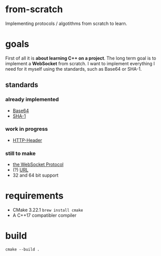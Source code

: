 # from-scratch
Implementing protocols / algotithms from scratch to learn.

# goals
First of all it is **about learning C++ on a project**. The long term goal is to implement a **WebSocket** from scratch. I want to implement everything I need for it myself using the standards, such as Base64 or SHA-1.  

## standards
### already implemented
- [Base64](https://datatracker.ietf.org/doc/html/rfc4648#section-4)
- [SHA-1](https://datatracker.ietf.org/doc/html/rfc3174)
### work in progress
- [HTTP-Header](https://datatracker.ietf.org/doc/html/rfc2616)
### still to make
- [the WebSocket Protocol](https://datatracker.ietf.org/doc/html/rfc6455)
- (?) [URL](https://datatracker.ietf.org/doc/html/rfc3986)
- 32 and 64 bit support

# requirements
- CMake 3.22.1 `brew install cmake`
- A C++17 compatibler compiler

# build
```
cmake --build .
```